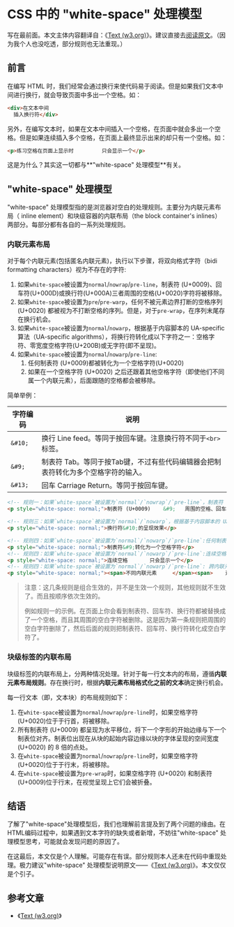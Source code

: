 # CSS 中的 "white-space" 处理模型

写在最前面。本文主体内容翻译自：《[Text (w3.org)](https://www.w3.org/TR/CSS22/text.html#white-space-model)》。建议直接去[阅读原文](https://www.w3.org/TR/CSS22/text.html#white-space-model)。（因为我个人也没吃透，部分规则也无法重现。）

## 前言

在编写 HTML 时，我们经常会通过换行来使代码易于阅读。但是如果我们文本中间进行换行，就会导致页面中多出一个空格。如：

```html
<div>在文本中间
  插入换行符</div>
```

另外，在编写文本时，如果在文本中间插入一个空格，在页面中就会多出一个空格。但是如果连续插入多个空格，在页面上最终显示出来的却只有一个空格。如：

```html
<p>练习空格在页面上显示时         只会显示一个</p>
```

这是为什么？其实这一切都与**"white-space" 处理模型**有关。



## "white-space" 处理模型

"white-space" 处理模型指的是浏览器对空白的处理规则。主要分为内联元素布局（ inline element）和块级容器的内联布局（the block container's inlines）两部分。每部分都有各自的一系列处理规则。

### 内联元素布局

对于每个内联元素(包括匿名内联元素)，执行以下步骤，将双向格式字符（bidi formatting characters）视为不存在的字符:

1. 如果`white-space`被设置为`normal`/`nowrap`/`pre-line`，制表符 (U+0009)、回车符(U+000D)或换行符(U+000A)三者周围的空格(U+0020)字符将被移除。
2. 如果`white-space`被设置为`pre`/`pre-warp`，任何不被元素边界打断的空格序列 (U+0020) 都被视为不打断空格的序列。但是，对于`pre-wrap`，在序列末尾存在换行机会。
3. 如果`white-space`被设置为`normal`/`nowarp`，根据基于内容脚本的 UA-specific 算法（UA-specific algorithms），将换行符转化成以下字符之一：空格字符、零宽度空格字符(U+200B)或无字符(即不呈现)。
4. 如果`white-space`被设置为`normal`/`nowarp`/`pre-line`:
   1. 任何制表符 (U+0009)都被转化为一个空格字符(U+0020)
   2. 如果在一个空格字符 (U+0020) 之后还跟着其他空格字符（即使他们不同属一个内联元素），后面跟随的空格都会被移除。

简单举例：

| 字符编码 | 说明                                                         |
| -------- | ------------------------------------------------------------ |
| `&#10;`  | 换行 Line feed。等同于按回车键。注意换行符不同于`<br>`标签。 |
| `&#9;`   | 制表符 Tab。等同于按Tab键，不过有些代码编辑器会把制表符转化为多个空格字符的输入。 |
| `&#13;`  | 回车 Carriage Return。等同于按回车键。                       |

```html
<!-- 规则一：如果`white-space`被设置为`normal`/`nowrap`/`pre-line`，制表符 (U+0009)、回车符(U+000D)或换行符(U+000A)三者周围的空格(U+0020)字符将被移除。 -->
<p style="white-space: normal;">制表符 (U+0009)    &#9;   周围的空格、回车符(U+000D)  &#13;   周围的空格、换行符(U+000A)     &#10;    周围的空格</p>

<!-- 规则三：如果`white-space`被设置为`normal`/`nowarp`，根据基于内容脚本的 UA-specific 算法（UA-specific algorithms），将换行符转化成以下字符之一：空格字符、零宽度空格字符(U+200B)或无字符(即不呈现)。 -->
<p style="white-space: normal;">换行符&#10;的呈现效果</p>

<!-- 规则四：如果`white-space`被设置为`normal`/`nowarp`/`pre-line`:任何制表符 (U+0009)都被转化为一个空格字符(U+0020) -->
<p style="white-space: normal;">制表符&#9;转化为一个空格字符</p>
<!-- 规则四：如果`white-space`被设置为`normal`/`nowarp`/`pre-line`:连续空格只显示一个 -->
<p style="white-space: normal;">连续空格       只会显示一个</p>
<!-- 规则四：如果`white-space`被设置为`normal`/`nowarp`/`pre-line`: 跨内联元素的连续空格也只显示一个-->
<p style="white-space: normal;"><span>不同内联元素     </span><span>    连续空格也只显示一个</span></p>
```

> 注意：这几条规则是组合生效的，并不是生效一个规则，其他规则就不生效了。而且按顺序依次生效的。
>
> 例如规则一的示例。在页面上你会看到制表符、回车符、换行符都被替换成了一个空格，而且其周围的空白字符被删除。这是因为第一条规则把周围的空白字符删除了，然后后面的规则把制表符、回车符、换行符转化成空白字符了。

### 块级标签的内联布局

块级标签的内联布局上，分两种情况处理。针对于每一行文本内的布局，遵循**内联元素布局规则**。存在换行时，根据**内联元素布局格式化之前的文本**确定换行机会。

每一行文本（即，文本块）的布局规则如下：

1. 在`white-space`被设置为`normal`/`nowrap`/`pre-line`时，如果空格字符 (U+0020)位于于行首，将被移除。
2. 所有制表符 (U+0009) 都呈现为水平移位，将下一个字形的开始边缘与下一个制表位对齐。制表位出现在从块的起始内容边缘以块的字体呈现的空间宽度 (U+0020) 的 8 倍的点处。
3. 在`white-space`被设置为`normal`/`nowrap`/`pre-line`时，如果空格字符 (U+0020)位于于行末，将被移除。
4. 在`white-space`被设置为`pre-wrap`时，如果空格字符 (U+0020) 和制表符 (U+0009)位于行末，在视觉呈现上它们会被折叠。

## 结语

了解了"white-space"处理模型后，我们也理解前言提及到了两个问题的缘由。在HTML编码过程中，如果遇到文本字符的缺失或者新增，不妨往"white-space" 处理模型思考，可能就会发现问题的原因了。

在这最后，本文仅是个人理解。可能存在有误。部分规则本人还未在代码中重现处理。极力建议"white-space" 处理模型说明原文——《[Text (w3.org)](https://www.w3.org/TR/CSS22/text.html#white-space-model)》。本文仅仅是个引子。

## 参考文章

+ 《[Text (w3.org)](https://www.w3.org/TR/CSS22/text.html#white-space-model)》
